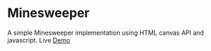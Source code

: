 # Minesweeper
A simple Minesweeper implementation using HTML canvas API and javascript.
Live [Demo](http://www.nico-ginocchio.com/minesweeper/index.html)
